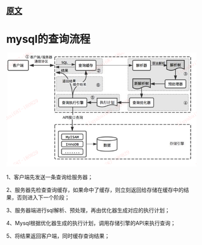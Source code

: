 
## [原文](https://my.oschina.net/u/3787772/blog/1935070)

# mysql的查询流程

![](../../images/mysql/mysql_query_flow.jpg)

1、客户端先发送一条查询给服务器；

2、服务器先检查查询缓存，如果命中了缓存，则立刻返回给存储在缓存中的结果，否则进入下一个阶段；

3、服务器端进行sql解析、预处理，再由优化器生成对应的执行计划；

4、Mysql根据优化器生成的执行计划，调用存储引擎的API来执行查询；

5、将结果返回客户端，同时缓存查询结果；

